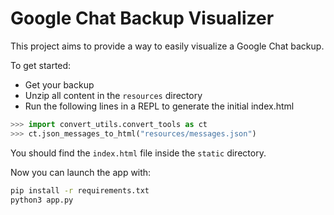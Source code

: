 # Google Chat Backup Visualizer

This project aims to provide a way to easily visualize a Google Chat backup.

To get started:

 - Get your backup
 - Unzip all content in the `resources` directory
 - Run the following lines in a REPL to generate the initial index.html

```python
>>> import convert_utils.convert_tools as ct
>>> ct.json_messages_to_html("resources/messages.json")
```

You should find the `index.html` file inside the `static` directory.

Now you can launch the app with:

```sh
pip install -r requirements.txt
python3 app.py
```